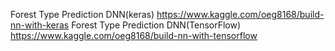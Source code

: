 Forest Type Prediction DNN(keras) https://www.kaggle.com/oeg8168/build-nn-with-keras
Forest Type Prediction DNN(TensorFlow) https://www.kaggle.com/oeg8168/build-nn-with-tensorflow
